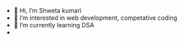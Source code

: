 - 👋 Hi, I’m Shweta kumari
- 👀 I’m interested in web development, competative coding
- 🌱 I’m currently learning DSA
-

<!---
shweta2222/shweta2222 is a ✨ special ✨ repository because its `README.md` (this file) appears on your GitHub profile.
You can click the Preview link to take a look at your changes.
--->
